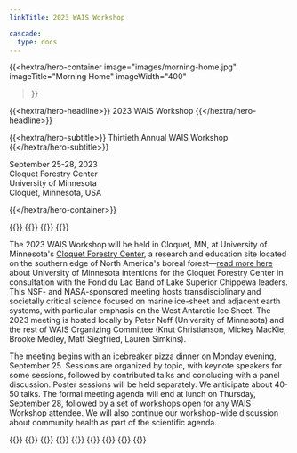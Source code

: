 ```yaml
---
linkTitle: 2023 WAIS Workshop

cascade:
  type: docs
---
```


<div class="hx:mt-6 hx:mb-6"></div>

{{<hextra/hero-container
    image="images/morning-home.jpg"
    imageTitle="Morning Home"
    imageWidth="400"
>}}


{{<hextra/hero-headline>}}
  2023 WAIS Workshop
{{</hextra/hero-headline>}}


{{<hextra/hero-subtitle>}}
  Thirtieth Annual WAIS Workshop
{{</hextra/hero-subtitle>}}

<div class="hx:mt-6 hx:mb-3">

September 25-28, 2023<br>
Cloquet Forestry Center<br>
University of Minnesota<br>
Cloquet, Minnesota, USA<br>

</div>

{{</hextra/hero-container>}}

{{<cards>}}
  {{<card link="/agendas/wais2023booklet.pdf" title="Click here for the conference booklet, including the agenda, abstracts, and directly links to recordings of each talk.">}}
  {{<card link="https://www.youtube.com/playlist?list=PLaPrVYyxSZsiNPkSpmA4Wq5y1m7ttXcBX" title="Click here to see the YouTube archive of sessions from the 2023 workshop.">}}
{{</cards>}}

The 2023 WAIS Workshop will be held in Cloquet, MN, at University of Minnesota's [Cloquet Forestry Center](https://cfc.cfans.umn.edu/), a research and education site located on the southern edge of North America's boreal forest—[read more here](./about-cfc) about University of Minnesota intentions for the Cloquet Forestry Center in consultation with the Fond du Lac Band of Lake Superior Chippewa leaders. This NSF- and NASA-sponsored meeting hosts transdisciplinary and societally critical science focused on marine ice-sheet and adjacent earth systems, with particular emphasis on the West Antarctic Ice Sheet. The 2023 meeting is hosted locally by Peter Neff (University of Minnesota) and the rest of WAIS Organizing Committee (Knut Christianson, Mickey MacKie, Brooke Medley, Matt Siegfried, Lauren Simkins). 

The meeting begins with an icebreaker pizza dinner on Monday evening, September 25. Sessions are organized by topic, with keynote speakers for some sessions, followed by contributed talks and concluding with a panel discussion. Poster sessions will be held separately. We anticipate about 40-50 talks. The formal meeting agenda will end at lunch on Thursday, September 28, followed by a set of workshops open for any WAIS Workshop attendee. We will also continue our workshop-wide discussion about community health as part of the scientific agenda.

{{<cards>}}
    {{<card link="deadlines" title="Deadlines" subtitle="See important dealines">}}
    {{<card link="registration" title="Registration" subtitle="See the registration information">}}
    {{<card link="abstract" title="Abstracts" subtitle="Abstract submission infprmation">}}
    {{<card link="travel-support" title="Early-Career Travel Support" subtitle="Information about travel support for early career researched (<5 years since PhD)">}}
    {{<card link="agenda" title="Agenda" subtitle="Preliminary information about the workshop agenda">}}
    {{<card link="travel-transportation" title="Travel & Transportation" subtitle="Some extra information to help with travel and transportation">}}
    {{<card link="presentation-guidelines" title="Presentation Guidelines" subtitle="Initial guidelines for oral and poster presentations">}}
{{</cards>}}

